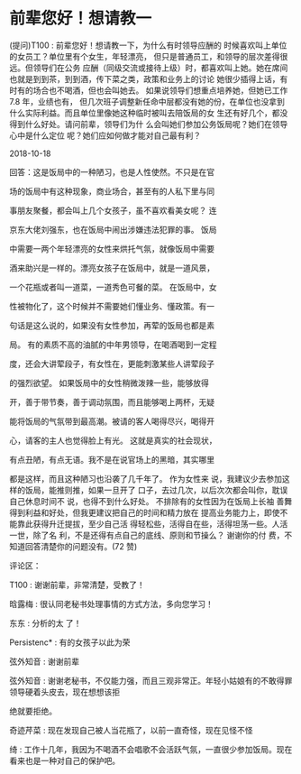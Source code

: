 # 前辈您好！想请教一

(提问)T100 : 前辈您好！想请教一下，为什么有时领导应酬的 时候喜欢叫上单位的女员工？单位里有个女生，年轻漂亮， 但只是普通员工，和领导的层次差得很远。但领导们在公务 应酬（同级交流或接待上级）时，都喜欢叫上她。她在席间 也就是到到茶，到到酒，传下菜之类，政策和业务上的讨论 她很少插得上话，有时有的场合也不喝酒，但也会叫她去。 如果说领导们想重点培养她，但她已工作 7.8 年，业绩也有， 但几次班子调整新任命中层都没有她的份，在单位也没拿到 什么实际利益。而且单位里像她这种临时被叫去陪饭局的女 生还有好几个，都没得到什么好处。请问前辈，领导们为什 么会叫她们参加公务饭局呢？她们在领导心中是什么定位 呢？她们应如何做才能对自己最有利？

2018-10-18

回答：这是饭局中的一种陋习，也是人性使然。不只是在官

场的饭局中有这种现象，商业场合，甚至有的人私下里与同

事朋友聚餐，都会叫上几个女孩子，虽不喜欢看美女呢？ 连

京东大佬刘强东，也在饭局中闹出涉嫌违法犯罪的事。 饭局

中需要一两个年轻漂亮的女性来烘托气氛，就像饭局中需要

酒来助兴是一样的。漂亮女孩子在饭局中，就是一道风景，

一个花瓶或者叫一道菜，一道秀色可餐的菜。 在饭局中，女

性被物化了，这个时候并不需要她们懂业务、懂政策。有一

句话是这么说的，如果没有女性参加，再荤的饭局也都是素

局。 有的素质不高的油腻的中年男领导，在喝酒喝到一定程

度，还会大讲荤段子，有女性在，更能刺激某些人讲荤段子

的强烈欲望。 如果饭局中的女性稍微泼辣一些，能够放得

开，善于带节奏，善于调动氛围，而且能够喝上两杯，无疑

能将饭局的气氛带到最高潮。被请的客人喝得尽兴，喝得开

心，请客的主人也觉得脸上有光。 这就是真实的社会现状，

有点丑陋，有点无语。我不是在说官场上的黑暗，其实哪里

都是这样，而且这种陋习也沿袭了几千年了。 作为女性来 说，我建议少去参加这样的饭局，能推则推，如果一旦开了 口子，去过几次，以后次次都会叫你，耽误自己休息时间不 说，也得不到什么好处。 不排除有的女性因为在饭局上长袖 善舞得到利益和好处，但我更建议把自己的时间和精力放在 提高业务能力上，即使不能靠此获得升迁提拔，至少自己活 得轻松些，活得自在些，活得坦荡一些。人活一世，除了名 利，不是还得有点自己的底线、原则和节操么？ 谢谢你的付 费，不知道回答清楚你的问题没有。(72 赞)

评论区：

T100 : 谢谢前辈，非常清楚，受教了！

晗露梅 : 很认同老秘书处理事情的方式方法，多向您学习！

东东 : 分析的太 了！

Persistenc* : 有的女孩子以此为荣

弦外知音 : 谢谢前辈

弦外知音 : 谢谢老秘书，不仅能力强，而且三观非常正。年轻小姑娘有的不敢得罪领导硬着头皮去，现在想想该拒

绝就要拒绝。

奇迹芹菜 : 现在发现自己被人当花瓶了，以前一直奇怪，现在见怪不怪

绮 : 工作十几年，我因为不喝酒不会唱歌不会活跃气氛，一直很少参加饭局。现在看来也是一种对自己的保护吧。